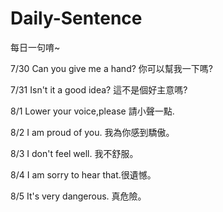 Daily-Sentence
==============

每日一句唷~

7/30 Can you give me a hand? 你可以幫我一下嗎?

7/31 Isn't it a good idea?   這不是個好主意嗎?

8/1  Lower your voice,please 請小聲一點.

8/2  I am proud of you.      我為你感到驕傲。

8/3  I don't feel well.      我不舒服。

8/4  I am sorry to hear that.很遺憾。

8/5  It's very dangerous.    真危險。
